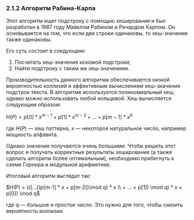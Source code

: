### 2.1.2 Алгоритм Рабина-Карпа

Этот алгоритм ищет подстроку с помощью хеширования и был разработан в 1987 году Майклом Рабином и Ричардом Карпом. Он основывается на том, что если две строки одинаковы, то хеш-значение также одинаковы.

Его суть состоит в следующем:
  1. Посчитать хеш-значение искомой подстроки;
  2. Найти подстроку с таким же хеш-значением.


Производительность данного алгоритма обеспечивается низкой вероятностью коллизий и эффективным вычислением хеш-значения подстрок текста. В алгоритме используется полиномиальный хеш, однако можно использовать любой кольцевой.
Хеш вычисляется следующим образом:

$H(P) = p[0] * x^{m-1} + p[1] * x^{m-2} + ... + p[m-1] * x^0$

где $H(P)$ — хеш паттерна, $x$ — некоторое натуральное число, например мощность алфавита.

Однако значения получаются очень большими. Чтобы решить этот вопрос и получать корректные результаты хеширования (а также сделать алгоритм более оптимальным), необходимо прибегнуть к схеме Горнера и модульной арифметике. 

Итоговый алгоритм выглядит так:

$H(P) = (((...((p[m-1] * x + p[m-2])\mod q) * x \\ + ... + p[1]) \mod q) * x + p[0]) \mod q$

где $q$ — большое и простое число. Это нужно для того, чтобы снизить вероятность коллизии.

